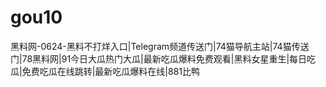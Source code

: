 # gou10
黑料网-0624-黑料不打烊入口|Telegram频道传送门|74猫导航主站|74猫传送门|78黑料网|91今日大瓜热门大瓜|最新吃瓜爆料免费观看|黑料女星重生|每日吃瓜|免费吃瓜在线跳转|最新吃瓜爆料在线|881比鸭
